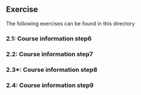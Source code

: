 ## Exercise

The following exercises can be found in this directory

### 2.1: Course information step6

### 2.2: Course information step7

### 2.3*: Course information step8

### 2.4: Course information step9